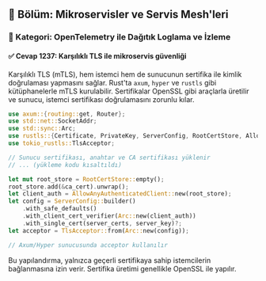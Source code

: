 ## 📘 Bölüm: Mikroservisler ve Servis Mesh'leri
### 🔹 Kategori: OpenTelemetry ile Dağıtık Loglama ve İzleme
#### ✅ Cevap 1237: Karşılıklı TLS ile mikroservis güvenliği

Karşılıklı TLS (mTLS), hem istemci hem de sunucunun sertifika ile kimlik doğrulaması yapmasını sağlar. Rust'ta `axum`, `hyper` ve `rustls` gibi kütüphanelerle mTLS kurulabilir. Sertifikalar OpenSSL gibi araçlarla üretilir ve sunucu, istemci sertifikası doğrulamasını zorunlu kılar.

```rust
use axum::{routing::get, Router};
use std::net::SocketAddr;
use std::sync::Arc;
use rustls::{Certificate, PrivateKey, ServerConfig, RootCertStore, AllowAnyAuthenticatedClient};
use tokio_rustls::TlsAcceptor;

// Sunucu sertifikası, anahtar ve CA sertifikası yüklenir
// ... (yükleme kodu kısaltıldı)

let mut root_store = RootCertStore::empty();
root_store.add(&ca_cert).unwrap();
let client_auth = AllowAnyAuthenticatedClient::new(root_store);
let config = ServerConfig::builder()
    .with_safe_defaults()
    .with_client_cert_verifier(Arc::new(client_auth))
    .with_single_cert(server_certs, server_key)?;
let acceptor = TlsAcceptor::from(Arc::new(config));

// Axum/Hyper sunucusunda acceptor kullanılır
```

Bu yapılandırma, yalnızca geçerli sertifikaya sahip istemcilerin bağlanmasına izin verir. Sertifika üretimi genellikle OpenSSL ile yapılır.
